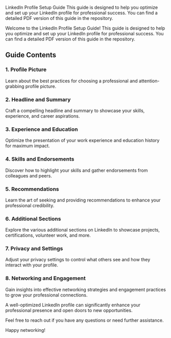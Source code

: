 LinkedIn Profile Setup Guide
 This guide is designed to help you optimize and set up your LinkedIn profile for professional success. You can find a detailed PDF version of this guide in the repository.


Welcome to the LinkedIn Profile Setup Guide! This guide is designed to help you optimize and set up your LinkedIn profile for professional success. You can find a detailed PDF version of this guide in the repository.


## Guide Contents

### 1. Profile Picture
Learn about the best practices for choosing a professional and attention-grabbing profile picture.

### 2. Headline and Summary
Craft a compelling headline and summary to showcase your skills, experience, and career aspirations.

### 3. Experience and Education
Optimize the presentation of your work experience and education history for maximum impact.

### 4. Skills and Endorsements
Discover how to highlight your skills and gather endorsements from colleagues and peers.

### 5. Recommendations
Learn the art of seeking and providing recommendations to enhance your professional credibility.

### 6. Additional Sections
Explore the various additional sections on LinkedIn to showcase projects, certifications, volunteer work, and more.

### 7. Privacy and Settings
Adjust your privacy settings to control what others see and how they interact with your profile.

### 8. Networking and Engagement
Gain insights into effective networking strategies and engagement practices to grow your professional connections.

 A well-optimized LinkedIn profile can significantly enhance your professional presence and open doors to new opportunities.

Feel free to reach out if you have any questions or need further assistance.

Happy networking!

